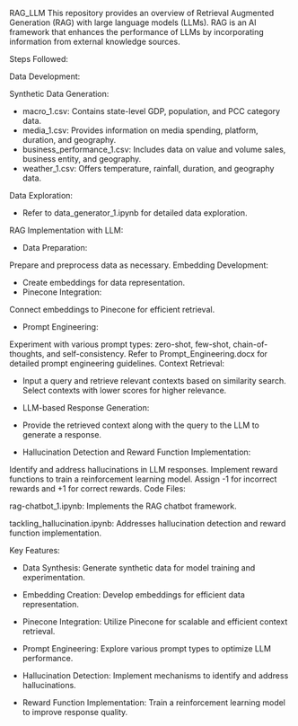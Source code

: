 RAG_LLM
This repository provides an overview of Retrieval Augmented Generation (RAG) with large language models (LLMs). RAG is an AI framework that enhances the performance of LLMs by incorporating information from external knowledge sources.

Steps Followed:

Data Development:

Synthetic Data Generation:

- macro_1.csv: Contains state-level GDP, population, and PCC category data.
- media_1.csv: Provides information on media spending, platform, duration, and geography.
- business_performance_1.csv: Includes data on value and volume sales, business entity, and geography.
- weather_1.csv: Offers temperature, rainfall, duration, and geography data.

Data Exploration:

- Refer to data_generator_1.ipynb for detailed data exploration.

RAG Implementation with LLM:

- Data Preparation:

Prepare and preprocess data as necessary.
Embedding Development:

- Create embeddings for data representation.
- Pinecone Integration:

Connect embeddings to Pinecone for efficient retrieval.
- Prompt Engineering:

Experiment with various prompt types: zero-shot, few-shot, chain-of-thoughts, and self-consistency.
Refer to Prompt_Engineering.docx for detailed prompt engineering guidelines.
Context Retrieval:

- Input a query and retrieve relevant contexts based on similarity search.
Select contexts with lower scores for higher relevance.
- LLM-based Response Generation:

- Provide the retrieved context along with the query to the LLM to generate a response.
- Hallucination Detection and Reward Function Implementation:

Identify and address hallucinations in LLM responses.
Implement reward functions to train a reinforcement learning model.
Assign -1 for incorrect rewards and +1 for correct rewards.
Code Files:

rag-chatbot_1.ipynb: Implements the RAG chatbot framework.

tackling_hallucination.ipynb: Addresses hallucination detection and reward function implementation.



Key Features:

- Data Synthesis: Generate synthetic data for model training and experimentation.

- Embedding Creation: Develop embeddings for efficient data representation.

- Pinecone Integration: Utilize Pinecone for scalable and efficient context retrieval.

- Prompt Engineering: Explore various prompt types to optimize LLM performance.

- Hallucination Detection: Implement mechanisms to identify and address hallucinations.

- Reward Function Implementation: Train a reinforcement learning model to improve response quality.
